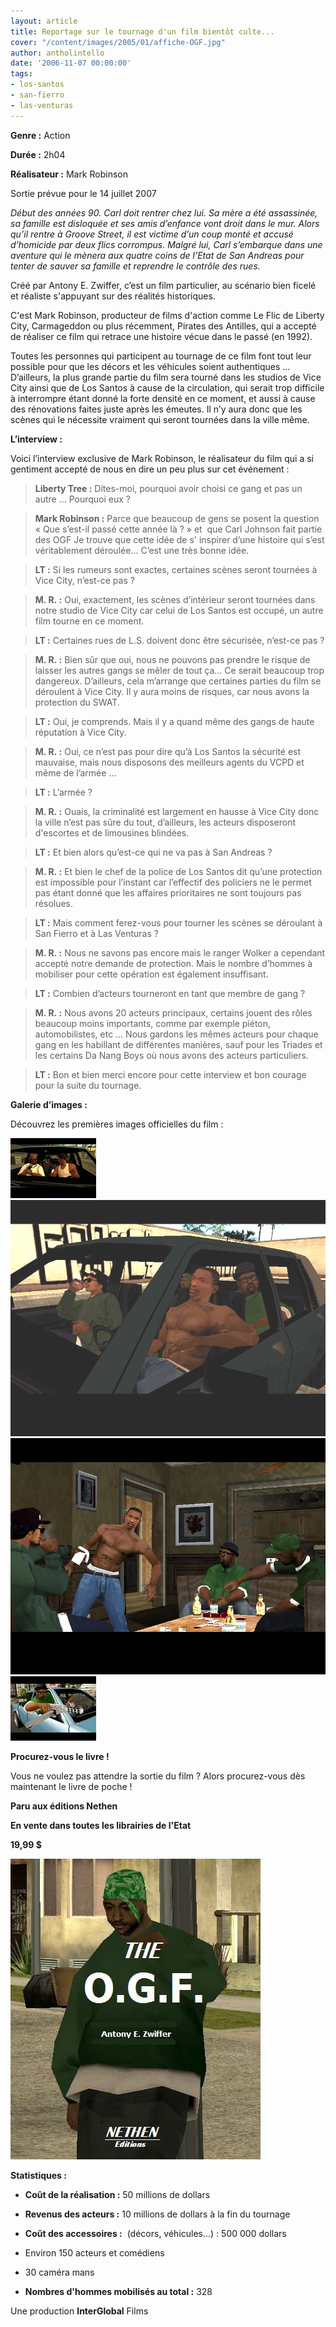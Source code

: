 ```yaml
---
layout: article
title: Reportage sur le tournage d'un film bientôt culte...
cover: "/content/images/2005/01/affiche-OGF.jpg"
author: antholintello
date: '2006-11-07 00:00:00'
tags:
- los-santos
- san-fierro
- las-venturas
---
```


 **Genre :** Action

**Durée&nbsp;:** 2h04

**Réalisateur&nbsp;:** Mark Robinson

Sortie prévue pour le 14 juillet 2007

_Début des années 90. Carl doit rentrer chez lui. Sa mère a été assassinée, sa famille est disloquée et ses amis d’enfance vont droit dans le mur. Alors qu’il rentre à Groove Street, il est victime d’un coup monté et accusé d’homicide par deux flics corrompus. Malgré lui, Carl s’embarque dans une aventure qui le mènera aux quatre coins de l’Etat de San Andreas pour tenter de sauver sa famille et reprendre le contrôle des rues._

Créé par Antony E. Zwiffer, c’est un film particulier, au scénario bien ficelé et réaliste s'appuyant sur des réalités historiques.

C'est Mark Robinson, producteur de films d'action comme Le Flic de Liberty City, Carmageddon ou plus récemment, Pirates des Antilles, qui a accepté de réaliser ce film qui retrace une histoire vécue dans le passé (en 1992).

Toutes les personnes qui participent au tournage de ce film font tout leur possible pour que les décors et les véhicules soient authentiques ... D’ailleurs, la plus grande partie du film sera tourné dans les studios de Vice City ainsi que de Los Santos à cause de la circulation, qui serait trop difficile à interrompre étant donné&nbsp;la forte densité&nbsp;en ce moment, et aussi à cause des rénovations faites juste après les émeutes. Il n’y aura donc que les scènes qui le nécessite vraiment qui seront tournées dans la ville même.

**L’interview&nbsp;:**

Voici l’interview exclusive de Mark Robinson, le réalisateur du film qui a si gentiment accepté de nous en dire un peu plus sur cet événement&nbsp;:

> **Liberty Tree&nbsp;:** Dites-moi, pourquoi avoir choisi ce gang et pas un autre ... Pourquoi eux&nbsp;?

> **Mark Robinson&nbsp;:** Parce que beaucoup de gens se posent la question «&nbsp;Que s’est-il passé cette année là&nbsp;?&nbsp;» et &nbsp;que Carl Johnson fait partie des OGF Je trouve que cette idée de&nbsp;s' inspirer d’une histoire qui s’est véritablement déroulée... C’est une très bonne idée.

> **LT&nbsp;:** Si les rumeurs sont exactes, certaines scènes seront tournées à Vice City, n’est-ce pas&nbsp;?

> **M. R.&nbsp;:** Oui, exactement, les scènes d’intérieur seront tournées dans notre studio de Vice City car celui de Los Santos est occupé, un autre film tourne en ce moment.

> **LT&nbsp;:** Certaines rues de L.S. doivent donc être sécurisée, n’est-ce pas&nbsp;?

> **M. R.&nbsp;:** Bien sûr que oui, nous ne pouvons pas prendre le risque de laisser les autres gangs se mêler de tout ça... Ce serait beaucoup trop dangereux. D’ailleurs, cela m’arrange que certaines parties du film se déroulent à Vice City. Il y aura moins de risques, car nous avons la protection du SWAT.

> **LT&nbsp;:** Oui, je comprends. Mais il y a quand même des gangs de haute réputation à Vice City.

> **M. R.&nbsp;:** Oui, ce n’est pas pour dire qu’à Los Santos la sécurité est mauvaise, mais nous disposons des meilleurs agents du VCPD et même de l’armée ...

> **LT&nbsp;:** L’armée&nbsp;?

> **M. R.&nbsp;:** Ouais, la criminalité est largement en hausse à Vice City donc la ville n’est pas sûre du tout, d’ailleurs, les acteurs disposeront d'escortes et de limousines blindées.

> **LT&nbsp;:** Et bien alors qu’est-ce qui ne va pas à San Andreas&nbsp;?

> **M. R.&nbsp;:** Et bien le chef de la police de Los Santos dit qu’une protection est impossible pour l’instant car l’effectif des policiers ne le permet pas étant donné que les affaires prioritaires ne sont toujours pas résolues.

> **LT&nbsp;:** Mais comment ferez-vous pour tourner les scènes se déroulant à San Fierro et à Las Venturas&nbsp;?

> **M. R.&nbsp;:** Nous ne savons pas encore mais le ranger Wolker a cependant accepté notre demande de protection. Mais le nombre d’hommes à mobiliser pour cette opération est également insuffisant.

> **LT&nbsp;:** Combien d’acteurs tourneront en tant que membre de gang&nbsp;?

> **M. R.&nbsp;:** Nous avons 20 acteurs principaux, certains jouent des rôles beaucoup moins importants, comme par exemple piéton, automobilistes, etc ... Nous gardons les mêmes acteurs pour chaque gang en les habillant de différentes manières, sauf pour les Triades et les certains Da Nang Boys où nous avons des acteurs particuliers.

> **LT&nbsp;:** Bon et bien merci encore pour cette interview et bon courage pour la suite du tournage.

**Galerie d’images&nbsp;:**

Découvrez les premières images officielles&nbsp;du film&nbsp;:

![](/content/images/2005/01/CJ.jpg)
![](/content/images/2005/01/CJ_and_his_friends.jpg)
![](/content/images/2005/01/GANG_1.jpg)
![](/content/images/2005/01/drive-by.jpg)

**Procurez-vous le livre&nbsp;!**

Vous ne voulez pas attendre la sortie du film&nbsp;? Alors procurez-vous dès maintenant le livre de poche&nbsp;!

**Paru aux éditions&nbsp;Nethen**

**En vente dans toutes les librairies de l'Etat**

**19,99 $**

![](/content/images/2005/01/OGF-book.jpg)

**Statistiques :**

- **Coût de la réalisation :** 50 millions de dollars

- **Revenus des acteurs :** 10 millions de dollars à la fin du tournage

- **Coût des accessoires :** &nbsp;(décors, véhicules...) : 500 000 dollars

- Environ 150 acteurs et comédiens

- 30 caméra mans

- **Nombres d'hommes mobilisés au total :** 328

Une production **InterGlobal** Films